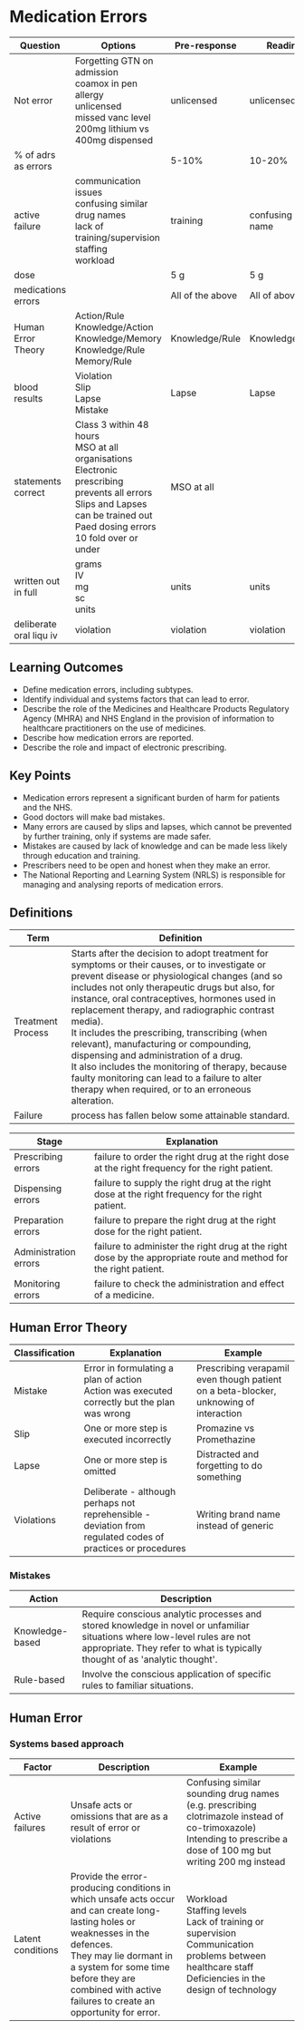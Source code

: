 # Medication Errors

| Question | Options | Pre-response | Reading | Final |
| --- | --- | --- | --- | --- |
| Not error | Forgetting GTN on admission<br>coamox in pen allergy<br>unlicensed<br>missed vanc level<br>200mg lithium vs 400mg dispensed | unlicensed | unlicensed | unlicensed |
| % of adrs as errors | | 5-10% | 10-20% | 10-20 %|
| active failure | communication issues<br>confusing similar drug names<br>lack of training/supervision<br>staffing<br>workload | training | confusing drug name | confusing drug name |
| dose | | 5 g | 5 g | 5 g|
| medications errors | | All of the above | All of above | Trust&NRLS&Patient |
| Human Error Theory | Action/Rule<br>Knowledge/Action<br>Knowledge/Memory<br>Knowledge/Rule<br>Memory/Rule | Knowledge/Rule | Knowledge/Rule | Knowledge/Rule |
| blood results | Violation<br>Slip<br>Lapse<br>Mistake | Lapse | Lapse | lapse |
| statements correct | Class 3 within 48 hours<br>MSO at all organisations<br>Electronic prescribing prevents all errors<br>Slips and Lapses can be trained out<br>Paed dosing errors 10 fold over or under | MSO at all | | paed doses |
| written out in full | grams<br>IV<br>mg<br>sc<br>units | units | units |
| deliberate oral liqu iv | violation | violation | violation | violation |

## Learning Outcomes

- Define medication errors, including subtypes.
- Identify individual and systems factors that can lead to error.
- Describe the role of the Medicines and Healthcare Products Regulatory Agency (MHRA) and NHS England in the provision of information to healthcare practitioners on the use of medicines.
- Describe how medication errors are reported.
- Describe the role and impact of electronic prescribing.

## Key Points

- Medication errors represent a significant burden of harm for patients and the NHS.
- Good doctors will make bad mistakes.
- Many errors are caused by slips and lapses, which cannot be prevented by further training, only if systems are made safer.
- Mistakes are caused by lack of knowledge and can be made less likely through education and training.
- Prescribers need to be open and honest when they make an error.
- The National Reporting and Learning System (NRLS) is responsible for managing and analysing reports of medication errors.

## Definitions

| Term | Definition |
| --- | --- |
| Treatment Process | Starts after the decision to adopt treatment for symptoms or their causes, or to investigate or prevent disease or physiological changes (and so includes not only therapeutic drugs but also, for instance, oral contraceptives, hormones used in replacement therapy, and radiographic contrast media).<br>It includes the prescribing, transcribing (when relevant), manufacturing or compounding, dispensing and administration of a drug.<br>It also includes the monitoring of therapy, because faulty monitoring can lead to a failure to alter therapy when required, or to an erroneous alteration. |
| Failure |  process has fallen below some attainable standard. |

| Stage | Explanation |
| --- | --- |
| Prescribing errors | failure to order the right drug at the right dose at the right frequency for the right patient. |
| Dispensing errors | failure to supply the right drug at the right dose at the right frequency for the right patient. |
| Preparation errors | failure to prepare the right drug at the right dose for the right patient. |
| Administration errors | failure to administer the right drug at the right dose by the appropriate route and method for the right  patient. |
| Monitoring errors | failure to check the administration and effect of a medicine. |

## Human Error Theory

| Classification | Explanation | Example |
| --- | --- | --- |
| Mistake | Error in formulating a plan of action<br>Action was executed correctly but the plan was wrong | Prescribing verapamil even though patient on a beta-blocker, unknowing of interaction |
| Slip | One or more step is executed incorrectly | Promazine vs Promethazine |
| Lapse | One or more step is omitted | Distracted and forgetting to do something |
| Violations | Deliberate - although perhaps not reprehensible - deviation from regulated codes of practices or procedures | Writing brand name instead of generic |

### Mistakes

|Action|Description|
| --- | --- |
| Knowledge-based | Require conscious analytic processes and stored knowledge in novel or unfamiliar situations where low-level rules are not appropriate. They refer to what is typically thought of as 'analytic thought'. |
| Rule-based | Involve the conscious application of specific rules to familiar situations.|

## Human Error

### Systems based approach

|Factor|Description| Example |
| --- | --- | --- |
| Active failures | Unsafe acts or omissions that are as a result of error or violations | Confusing similar sounding drug names (e.g. prescribing clotrimazole instead of co-trimoxazole)<br>Intending to prescribe a dose of 100 mg but writing 200 mg instead |
| Latent conditions | Provide the error-producing conditions in which unsafe acts occur and can create long-lasting holes or weaknesses in the defences.<br>They may lie dormant in a system for some time before they are combined with active failures to create an opportunity for error. | Workload<br>Staffing levels<br>Lack of training or supervision<br>Communication problems between healthcare staff<br>Deficiencies in the design of technology |